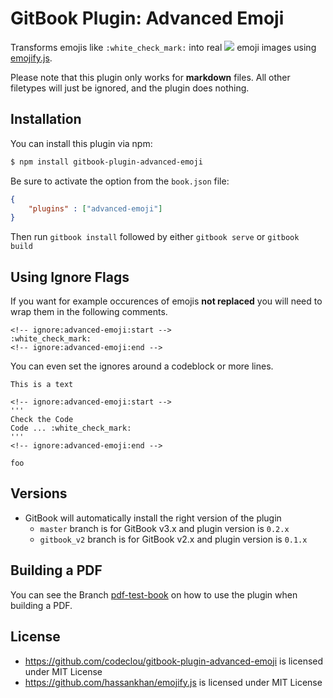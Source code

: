 # GitBook Plugin: Advanced Emoji

Transforms emojis like `:white_check_mark:` into real <img src="https://codeclou.github.io/gitbook-plugin-advanced-emoji/doc/white_check_mark_20.png"/> emoji images using [emojify.js](https://github.com/hassankhan/emojify.js).

Please note that this plugin only works for **markdown** files. All other filetypes will just be ignored, and the plugin does nothing.


























<extoc></extoc>

## Installation

You can install this plugin via npm:

```bash
$ npm install gitbook-plugin-advanced-emoji
```

Be sure to activate the option from the `book.json` file:

```json
{
    "plugins" : ["advanced-emoji"]
}
```

Then run `gitbook install` followed by either `gitbook serve` or `gitbook build`


## Using Ignore Flags

If you want for example occurences of emojis **not replaced** you will need to wrap them in the following comments.

```
<!-- ignore:advanced-emoji:start -->
:white_check_mark:
<!-- ignore:advanced-emoji:end -->
```

You can even set the ignores around a codeblock or more lines.

```
This is a text

<!-- ignore:advanced-emoji:start -->
'''
Check the Code
Code ... :white_check_mark:
'''
<!-- ignore:advanced-emoji:end -->

foo
```

## Versions

  * GitBook will automatically install the right version of the plugin
    * `master` branch is for GitBook v3.x and plugin version is `0.2.x`
    * `gitbook_v2` branch is for GitBook v2.x and plugin version is `0.1.x`


## Building a PDF

You can see the Branch [pdf-test-book](https://github.com/codeclou/gitbook-plugin-advanced-emoji/tree/pdf-test-book) on how to use the plugin when building a PDF.

## License

 * https://github.com/codeclou/gitbook-plugin-advanced-emoji is licensed under MIT License
 * https://github.com/hassankhan/emojify.js is licensed under MIT License

